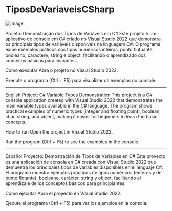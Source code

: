 # TiposDeVariaveisCSharp

![image](https://github.com/user-attachments/assets/593391ef-6b25-4ad2-8fa6-65a644310a69)

Projeto: Demonstração dos Tipos de Variáveis em C#
Este projeto é um aplicativo de console em C# criado no Visual Studio 2022 que demonstra os principais tipos de variáveis disponíveis na linguagem C#. O programa exibe exemplos práticos dos tipos numéricos inteiros, ponto flutuante, booleano, caractere, string e object, facilitando o aprendizado dos conceitos básicos para iniciantes.

Como executar
Abra o projeto no Visual Studio 2022.

Execute o programa (Ctrl + F5) para visualizar os exemplos no console.

---------------------------------------------------------------------------
English
Project: C# Variable Types Demonstration
This project is a C# console application created with Visual Studio 2022 that demonstrates the main variable types available in the C# language. The program shows practical examples of numeric types (integer and floating point), boolean, char, string, and object, making it easier for beginners to learn the basic concepts.

How to run
Open the project in Visual Studio 2022.

Run the program (Ctrl + F5) to see the examples in the console.

---------------------------------------------------------------------------
Español
Proyecto: Demostración de Tipos de Variables en C#
Este proyecto es una aplicación de consola en C# creada con Visual Studio 2022 que demuestra los principales tipos de variables disponibles en el lenguaje C#. El programa muestra ejemplos prácticos de tipos numéricos (enteros y de punto flotante), booleano, carácter, string y object, facilitando el aprendizaje de los conceptos básicos para principiantes.

Cómo ejecutar
Abra el proyecto en Visual Studio 2022.

Ejecute el programa (Ctrl + F5) para ver los ejemplos en la consola.
